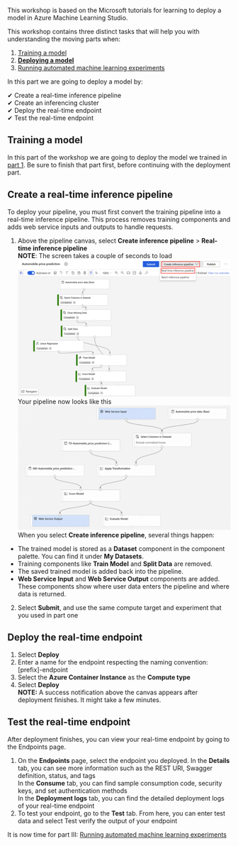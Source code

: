 This workshop is based on the Microsoft tutorials for learning to deploy a model in Azure Machine Learning Studio.

This workshop contains three distinct tasks that will help you with understanding the moving parts when:
1) [Training a model](https://github.com/OrdinaRoelant/MLStudioWorkshop/blob/master/Training%20a%20model/workshop.md)
2) [**Deploying a model**](https://github.com/OrdinaRoelant/MLStudioWorkshop/blob/master/Deploying%20a%20model/workshop.md)
3) [Running automated machine learning experiments](https://github.com/OrdinaRoelant/MLStudioWorkshop/blob/master/Running%20auto%20ML%20experiments/workshop.md)

In this part we are going to deploy a model by:

✔ Create a real-time inference pipeline  
✔ Create an inferencing cluster  
✔ Deploy the real-time endpoint  
✔ Test the real-time endpoint  

## Training a model
In this part of the workshop we are going to deploy the model we trained in [part 1](https://github.com/OrdinaRoelant/MLStudioWorkshop/blob/master/Training%20a%20model/workshop.md). Be sure to finish that part first, before continuing with the deployment part.

## Create a real-time inference pipeline  
To deploy your pipeline, you must first convert the training pipeline into a real-time inference pipeline. This process removes training components and adds web service inputs and outputs to handle requests.

1) Above the pipeline canvas, select **Create inference pipeline** > **Real-time inference pipeline**  
**NOTE**: The screen takes a couple of seconds to load  
![Result](images/create-inference-pipeline.png)  
Your pipeline now looks like this  
![Result](images/real-time-inference-pipeline.png)  
When you select **Create inference pipeline**, several things happen:
- The trained model is stored as a **Dataset** component in the component palette. You can find it under **My Datasets**.
- Training components like **Train Model** and **Split Data** are removed.
- The saved trained model is added back into the pipeline.
- **Web Service Input** and **Web Service Output** components are added. These components show where user data enters the pipeline and where data is returned.
2) Select **Submit**, and use the same compute target and experiment that you used in part one

## Deploy the real-time endpoint  
1) Select **Deploy**
2) Enter a name for the endpoint respecting the naming convention: [prefix]-endpoint
3) Select the **Azure Container Instance** as the **Compute type**
4) Select **Deploy**  
**NOTE:** A success notification above the canvas appears after deployment finishes. It might take a few minutes.

## Test the real-time endpoint  
After deployment finishes, you can view your real-time endpoint by going to the Endpoints page.  

1) On the **Endpoints** page, select the endpoint you deployed. 
In the **Details** tab, you can see more information such as the REST URI, Swagger definition, status, and tags  
In the **Consume** tab, you can find sample consumption code, security keys, and set authentication methods  
In the **Deployment logs** tab, you can find the detailed deployment logs of your real-time endpoint  
2) To test your endpoint, go to the **Test** tab. From here, you can enter test data and select Test verify the output of your endpoint  

It is now time for part III: [Running automated machine learning experiments](https://github.com/OrdinaRoelant/MLStudioWorkshop/blob/master/Running%20auto%20ML%20experiments/workshop.md)